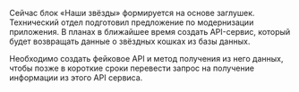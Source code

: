 Сейчас блок «Наши звёзды» формируется на основе заглушек. Технический отдел подготовил предложение по модернизации приложения. В планах в ближайшее время создать API-сервис, который будет возвращать данные о звёздных кошках из базы данных.

Необходимо создать фейковое API и метод получения из него данных, чтобы позже в короткие сроки перевести запрос на получение информации из этого API сервиса.
